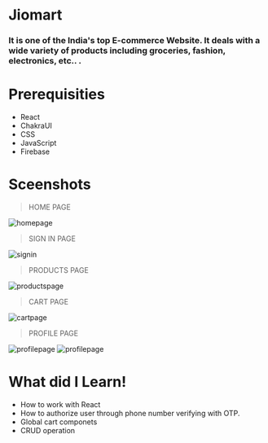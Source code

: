 # Jiomart

### It is one of the India's top E-commerce Website. It deals with a wide variety of products including groceries, fashion, electronics, etc.. .

# Prerequisities

- React
- ChakraUI
- CSS
- JavaScript
- Firebase



# Sceenshots

> HOME PAGE

![homepage](https://user-images.githubusercontent.com/107534043/203550495-3be1bbdb-1c66-406a-9255-3d6aea2515ad.png)


> SIGN IN PAGE

![signin](https://user-images.githubusercontent.com/107534043/203550941-e867b519-5eba-4d92-92dd-e2044ac30ebd.png)


> PRODUCTS PAGE

![productspage](https://user-images.githubusercontent.com/107534043/203551568-113e567e-fd4f-41b1-a34d-343c9d518f77.png)


> CART PAGE

![cartpage](https://user-images.githubusercontent.com/107534043/203551849-98ab9438-9252-4957-ad8b-3282fc8aaac0.png)


> PROFILE PAGE

![profilepage](https://user-images.githubusercontent.com/107534043/203552337-3e2aa312-5bd6-46f7-b53f-c118eb6a16cc.png)
![profilepage](https://user-images.githubusercontent.com/107534043/203553652-dd7f5def-7fd0-4334-97e5-4ab51d81680e.png)
# What did I Learn!


- How to work with React 
- How to authorize user through phone number verifying with OTP.
- Global cart componets
- CRUD operation
